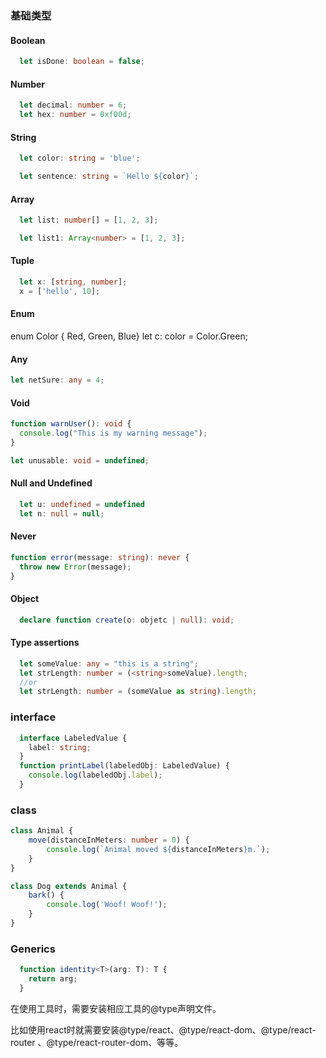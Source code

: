 ### 基础类型

#### Boolean
```ts
  let isDone: boolean = false;
```

#### Number
```ts
  let decimal: number = 6;
  let hex: number = 0xf00d;
```

#### String
```ts
  let color: string = 'blue';

  let sentence: string = `Hello ${color}`;
```

#### Array
```ts
  let list: number[] = [1, 2, 3];

  let list1: Array<number> = [1, 2, 3];
```

#### Tuple 
```ts
  let x: [string, number];
  x = ['hello', 10];
```

#### Enum
enum Color { Red, Green, Blue}
let c: color = Color.Green;

#### Any
```ts
let netSure: any = 4;
```
#### Void
```ts
function warnUser(): void {
  console.log("This is my warning message");
}

let unusable: void = undefined;
```

#### Null and Undefined
```ts
  let u: undefined = undefined
  let n: null = null;
```


#### Never
```ts
function error(message: string): never {
  throw new Error(message);
}
```


#### Object
```ts
  declare function create(o: objetc | null): void;
```

#### Type assertions
```ts
  let someValue: any = "this is a string";
  let strLength: number = (<string>someValue).length;
  //or
  let strLength: number = (someValue as string).length;
```


### interface
```ts
  interface LabeledValue {
    label: string;
  }
  function printLabel(labeledObj: LabeledValue) {
    console.log(labeledObj.label);
  }
```

### class

```ts
class Animal {
    move(distanceInMeters: number = 0) {
        console.log(`Animal moved ${distanceInMeters}m.`);
    }
}

class Dog extends Animal {
    bark() {
        console.log('Woof! Woof!');
    }
}
```

### Generics
```ts
  function identity<T>(arg: T): T {
    return arg;
  }
```



在使用工具时，需要安装相应工具的@type声明文件。

比如使用react时就需要安装@type/react、@type/react-dom、@type/react-router 、@type/react-router-dom、等等。